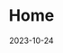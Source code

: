 ---
title: 'Home'
date: 2023-10-24
type: landing

design:
  # Default section spacing
  spacing: "4rem"

sections:
  - block: hero
    content:
      title: Damla & Endre
      text: 👋 Üdvözlünk esküvőnk honlapján! 👋
      primary_action:
        text: Részvétel
        url: https://forms.gle/SU54TxtCUmC9obbq8
        icon: calendar-days
      announcement:
        text: Most arra kérnénk, hogy jegyezd le a dátumot és  
        link:
          text: közöld részvételi szándékod
          url: https://forms.gle/SU54TxtCUmC9obbq8
    design:
      spacing:
        padding: [0, 0, 0, 0]
        margin: [0, 0, 0, 0]
      # For full-screen, add `min-h-screen` below
      css_class: "dark"
      background:
        image:
          # Add your image background to `assets/media/`.
          filename: lupines.jpg
          filters:
            brightness: 0.2
  - block: markdown
    id: schedule
    content:
      title: Program
      text: Az esküvőre 2023. július 20-án kerül sor, és július 21-én reggelig tart. További részletek következnek.
  - block: cta-image-paragraph
    id: venue
    content:
      items:
        - title: Helyszín
          text: ⭐ Panorama Boutique Hotel ⭐
          feature_icon: check
          features:
            - "Cím: Calea Valcele, DN13E 9, Sfântu Gheorghe 527175"
            - "Honlap: http://www.panoramacenter.ro/"
            - "Megjegyzés: a helyszín Sepsiszentgyörgyön kívül van, ezért javasoljuk a többi szálláshely valamelyikét."
          # Upload image to `assets/media/` and reference the filename here
          image: panorama1.jpg
          button:
            text: Google maps link📍
            url: https://maps.app.goo.gl/1Afw4j53wqjFV3YF7
          design:
            css_class: "bg-gray-100 dark:bg-gray-900"
  - block: cta-image-paragraph
    id: accommodation
    content:
      items:
        - title: Szálláshely
          text: 🛏️ Néhány lehetséges weboldal szálláslehetőséggel Sepsiszentgyörgyön&#58; 
          feature_icon: check
          features:
            - "[trivago.ro](https://www.trivago.ro/en-US/lm?search=200-66808%3Bdr-20240719-20240721%3Brc-2-2)"
            - "[travelminit.ro](https://travelminit.ro/en/accommodation/sepsiszentgyorgy?ci=2024-07-19&co=2024-07-21)"
            - "[booking.com](https://www.booking.com/searchresults.de.html?ss=Sepsiszentgy%C3%B6rgy%2C+Kov%C3%A1szna+megye%2C+Rom%C3%A1nia&ssne=Bukarest&ssne_untouched=Bukarest&label=gen173nr-1FCAEoggI46AdIB1gEaMABiAEBmAEHuAEHyAEM2AEB6AEB-AECiAIBqAIDuAK29pusBsACAdICJDk1NGQ1Y2ZjLTM2ZWMtNGVmNi1hNjgyLTI3NTVlZWUxZDQ4NdgCBeACAQ&aid=304142&lang=de&sb=1&src_elem=sb&src=index&dest_id=-1170186&dest_type=city&ac_position=0&ac_click_type=b&ac_langcode=hu&ac_suggestion_list_length=2&search_selected=true&search_pageview_id=7d156c1bd032005d&ac_meta=GhA3ZDE1NmMxYmQwMzIwMDVkIAAoATICaHU6BlNlcHNpc0AASgBQAA%3D%3D&checkin=2024-07-19&checkout=2024-07-21&group_adults=1&no_rooms=1&group_children=0&sb_travel_purpose=leisure)"
            - "[airbnb.com](https://www.airbnb.com/s/Sf%C3%A2ntu-Gheorghe--Covasna-County--Romania/homes?tab_id=home_tab&refinement_paths%5B%5D=%2Fhomes&flexible_trip_lengths%5B%5D=one_week&monthly_start_date=2024-01-01&monthly_length=3&price_filter_input_type=0&channel=EXPLORE&query=Sf%C3%A2ntu%20Gheorghe%2C%20Covasna%20County&place_id=ChIJ64pejL6ktEAR7lOCjtjuY68&date_picker_type=calendar&checkin=2024-07-19&checkout=2024-07-21&source=structured_search_input_header&search_type=autocomplete_click)"
          # Upload image to `assets/media/` and reference the filename here
          image: szentgyorgy-bazar.jpg
          design:
            css_class: "bg-gray-100 dark:bg-gray-900"
  - block: markdown
    id: contact
    content:
      title: Elérhetőség
      text: |-
        A következő módokon léphetsz kapcsolatba velünk:
        - 📧 [damlaendre@gmail.com](email:damlaendre@gmail.com)
        - 📞 Borbáth Endre: [+49 1516 8744 123](call:+4915168744123)
        - 📞 Borbáth Zsuzsánna-Ella: [+40 758 236 181](call:+40758236181)

---